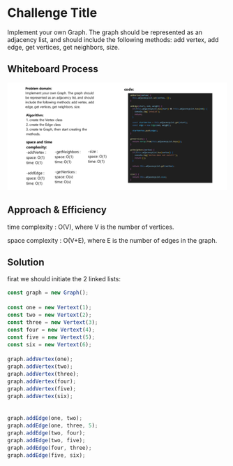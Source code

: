 # Challenge Title
Implement your own Graph. The graph should be represented as an adjacency list, and should include the following methods:
add vertex, add edge, get vertices, get neighbors, size.

## Whiteboard Process
![](./images/Graph.png)

## Approach & Efficiency
time complexity :  O(V), where V is the number of vertices.

space complexity : O(V+E), where E is the number of edges in the graph.

## Solution
firat we should initiate the 2 linked lists:
```js
const graph = new Graph();

const one = new Vertext(1);
const two = new Vertext(2);
const three = new Vertext(3);
const four = new Vertext(4);
const five = new Vertext(5);
const six = new Vertext(6);

graph.addVertex(one);
graph.addVertex(two);
graph.addVertex(three);
graph.addVertex(four);
graph.addVertex(five);
graph.addVertex(six);


graph.addEdge(one, two);
graph.addEdge(one, three, 5);
graph.addEdge(two, four);
graph.addEdge(two, five);
graph.addEdge(four, three);
graph.addEdge(five, six);
```
